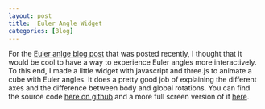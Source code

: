 ```yaml
---
layout: post
title:  Euler Angle Widget
categories: [Blog]
---
```


For the [Euler anlge blog post](https://www.sagemotion.com/blog/how-do-euler-angles-work) that was posted recently, I thought that it would be cool to have a way to experience Euler angles more interactively. To this end, I made a little widget with javascript and three.js to animate a cube with Euler angles. It does a pretty good job of explaining the different axes and the difference between body and global rotations. You can find the source code [here on github](https://github.com/RTnhN/Euler-Angle-Widget) and a more full screen version of it [here](https://zachstrout.com/Euler-Angle-Widget/). 